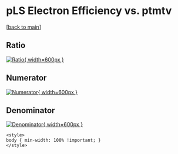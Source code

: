 # pLS Electron Efficiency vs. ptmtv

[[back to main](./)]



## Ratio

[![Ratio](../mtv/var/pLS_11_eff_ptmtv.png){ width=600px }](../mtv/var/pLS_11_eff_ptmtv.pdf)

## Numerator

[![Numerator](../mtv/num/pLS_11_eff_ptmtv_num.png){ width=600px }](../mtv/num/pLS_11_eff_ptmtv_num.pdf)

## Denominator

[![Denominator](../mtv/den/pLS_11_eff_ptmtv_den.png){ width=600px }](../mtv/den/pLS_11_eff_ptmtv_den.pdf)


``` {=html}
<style>
body { min-width: 100% !important; }
</style>
```

